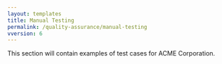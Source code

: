 ```yaml
---
layout: templates
title: Manual Testing
permalink: /quality-assurance/manual-testing
vversion: 6
---
```



This section will contain examples of test cases for ACME Corporation.

